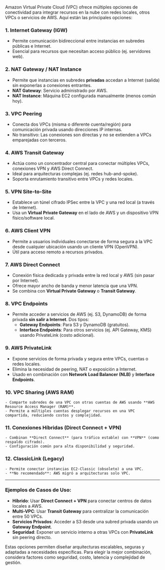 
Amazon Virtual Private Cloud (VPC) ofrece múltiples opciones de conectividad para integrar recursos en la nube con redes locales, otros VPCs o servicios de AWS. Aquí están las principales opciones:

### 1. **Internet Gateway (IGW)**  
   - Permite comunicación bidireccional entre instancias en subredes públicas e Internet.  
   - Esencial para recursos que necesitan acceso público (ej. servidores web).

### 2. **NAT Gateway / NAT Instance**  
   - Permite que instancias en subredes **privadas** accedan a Internet (salida) sin exponerlas a conexiones entrantes.  
   - **NAT Gateway**: Servicio administrado por AWS.  
   - **NAT Instance**: Máquina EC2 configurada manualmente (menos común hoy).

### 3. **VPC Peering**  
   - Conecta dos VPCs (misma o diferente cuenta/región) para comunicación privada usando direcciones IP internas.  
   - No transitivo: Las conexiones son directas y no se extienden a VPCs emparejadas con terceros.

### 4. **AWS Transit Gateway**  
   - Actúa como un concentrador central para conectar múltiples VPCs, conexiones VPN y AWS Direct Connect.  
   - Ideal para arquitecturas complejas (ej. redes hub-and-spoke).  
   - Soporta enrutamiento transitivo entre VPCs y redes locales.

### 5. **VPN Site-to-Site**  
   - Establece un túnel cifrado IPSec entre la VPC y una red local (a través de Internet).  
   - Usa un **Virtual Private Gateway** en el lado de AWS y un dispositivo VPN físico/software local.

### 6. **AWS Client VPN**  
   - Permite a usuarios individuales conectarse de forma segura a la VPC desde cualquier ubicación usando un cliente VPN (OpenVPN).  
   - Útil para acceso remoto a recursos privados.

### 7. **AWS Direct Connect**  
   - Conexión física dedicada y privada entre la red local y AWS (sin pasar por Internet).  
   - Ofrece mayor ancho de banda y menor latencia que una VPN.  
   - Se combina con **Virtual Private Gateway** o **Transit Gateway**.

### 8. **VPC Endpoints**  
   - Permite acceder a servicios de AWS (ej. S3, DynamoDB) de forma privada **sin salir a Internet**. Dos tipos:  
     - **Gateway Endpoints**: Para S3 y DynamoDB (gratuitos).  
     - **Interface Endpoints**: Para otros servicios (ej. API Gateway, KMS) usando PrivateLink (costo adicional).

### 9. **AWS PrivateLink**  
   - Expone servicios de forma privada y segura entre VPCs, cuentas o redes locales.  
   - Elimina la necesidad de peering, NAT o exposición a Internet.  
   - Usado en combinación con **Network Load Balancer (NLB)** y **Interface Endpoints**.

### 10. **VPC Sharing (AWS RAM)**  
    - Comparte subredes de una VPC con otras cuentas de AWS usando **AWS Resource Access Manager (RAM)**.  
    - Permite a múltiples cuentas desplegar recursos en una VPC compartida, reduciendo costos y complejidad.

### 11. **Conexiones Híbridas (Direct Connect + VPN)**  
    - Combinan **Direct Connect** (para tráfico estable) con **VPN** (como respaldo cifrado).  
    - Configuración común para alta disponibilidad y seguridad.

### 12. **ClassicLink (Legacy)**  
    - Permite conectar instancias EC2-Classic (obsoleto) a una VPC.  
    - **No recomendado**: AWS migró a arquitecturas solo VPC.

---

### Ejemplos de Casos de Uso:  
- **Híbrido**: Usar **Direct Connect + VPN** para conectar centros de datos locales a AWS.  
- **Multi-VPC**: Usar **Transit Gateway** para centralizar la comunicación entre 50 VPCs.  
- **Servicios Privados**: Acceder a S3 desde una subred privada usando un **Gateway Endpoint**.  
- **Seguridad**: Exponer un servicio interno a otras VPCs con **PrivateLink** sin peering directo.

Estas opciones permiten diseñar arquitecturas escalables, seguras y adaptadas a necesidades específicas. Para elegir la mejor combinación, considera factores como seguridad, costo, latencia y complejidad de gestión.